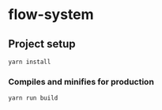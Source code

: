 # flow-system

## Project setup
```
yarn install
```

### Compiles and minifies for production
```
yarn run build
```
